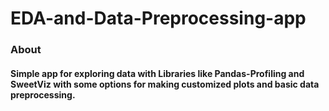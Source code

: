 # EDA-and-Data-Preprocessing-app

### **About**
#### Simple app for exploring data with Libraries like Pandas-Profiling and SweetViz with some options for making customized plots and basic data preprocessing. 

